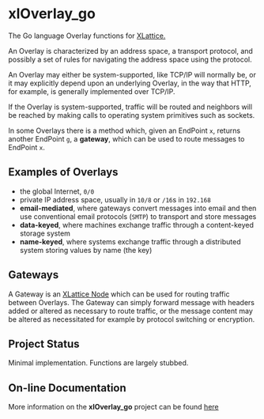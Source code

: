 # xlOverlay_go

The Go language Overlay functions for 
[XLattice.](https://jddixon.github.io/xlattice_go)

An Overlay is characterized by an address space, a transport protocol,
and possibly a set of rules for navigating the address space using
the protocol.

An Overlay may either be system-supported, like TCP/IP will
normally be, or it may explicitly depend upon an underlying
Overlay, in the way that HTTP, for example, is generally
implemented over TCP/IP.

If the Overlay is system-supported, traffic will be routed and
neighbors will be reached by making calls to operating system
primitives such as sockets.

In some Overlays there is a method which, given an EndPoint `x`, returns
another EndPoint `g`, a **gateway**, which can be used to route messages to
EndPoint `x`.

## Examples of Overlays

* the global Internet, `0/0`
* private IP address space, usually in `10/8` or `/16`s in  `192.168`
* **email-mediated**, where gateways convert messages into email and then use conventional email protocols (`SMTP`) to transport and store messages
* **data-keyed**, where machines exchange traffic through a content-keyed storage system
* **name-keyed**, where systems exchange traffic through a distributed system storing values by name (the key)

## Gateways

A Gateway is an 
[XLattice Node](https://jddixon.github.io/xlNode_go)
which can be used for routing traffic between Overlays.  The Gateway
can simply forward message with headers added or altered as necessary 
to route traffic, or the message content may be altered as necessitated
for example by protocol switching or encryption.

## Project Status

Minimal implementation.  Functions are largely stubbed.

## On-line Documentation
More information on the **xlOverlay_go** project can be found 
[here](https://jddixon.github.io/xlOverlay_go)
